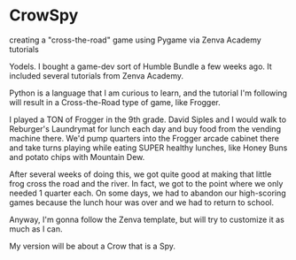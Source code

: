 # CrowSpy
creating a "cross-the-road" game using Pygame via Zenva Academy tutorials

Yodels.  I bought a game-dev sort of Humble Bundle a few weeks ago.  It included several tutorials from Zenva Academy. 

Python is a language that I am curious to learn, and the tutorial I'm following will result in a Cross-the-Road type of game, like Frogger.

I played a TON of Frogger in the 9th grade.  David Siples and I would walk to Reburger's Laundrymat for lunch each day and buy food from the vending machine there.  We'd pump quarters into the Frogger arcade cabinet there and take turns playing while eating SUPER healthy lunches, like Honey Buns and potato chips with Mountain Dew.

After several weeks of doing this, we got quite good at making that little frog cross the road and the river.  In fact, we got to the point where we only needed 1 quarter each.  On some days, we had to abandon our high-scoring games because the lunch hour was over and we had to return to school.

Anyway, I'm gonna follow the Zenva template, but will try to customize it as much as I can.

My version will be about a Crow that is a Spy.  
